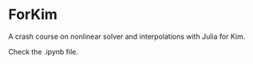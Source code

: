 # ForKim
A crash course on nonlinear solver and interpolations with Julia for Kim.

Check the .ipynb file.
